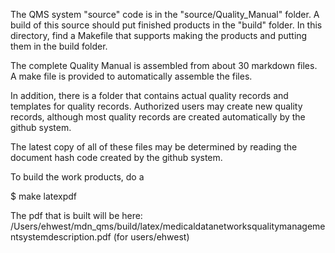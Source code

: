 The QMS system "source" code is in the "source/Quality_Manual" folder.
A build of this source should put finished products in the "build" folder.
In this directory, find a Makefile that supports making the products
and putting them in the build folder.

The complete Quality Manual is assembled from about 30 markdown files.
A make file is provided to automatically assemble the files.

In addition, there is a folder that contains actual quality records and
templates for quality records.  Authorized users may create new quality records,
although most quality records are created automatically by the github system.

The latest copy of all of these files may be determined by reading the document
hash code created by the github system.


To build the work products, do a 

$ make latexpdf 

The pdf that is built will be here:   /Users/ehwest/mdn_qms/build/latex/medicaldatanetworksqualitymanagementsystemdescription.pdf
(for users/ehwest)



